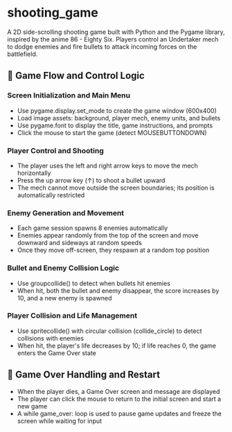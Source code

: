# shooting_game
A 2D side-scrolling shooting game built with Python and the Pygame library, inspired by the anime 86 - Eighty Six. Players control an Undertaker mech to dodge enemies and fire bullets to attack incoming forces on the battlefield.

## 🔷 Game Flow and Control Logic

### Screen Initialization and Main Menu
* Use pygame.display.set_mode to create the game window (600x400)
* Load image assets: background, player mech, enemy units, and bullets
* Use pygame.font to display the title, game instructions, and prompts
* Click the mouse to start the game (detect MOUSEBUTTONDOWN)

### Player Control and Shooting
* The player uses the left and right arrow keys to move the mech horizontally
* Press the up arrow key (↑) to shoot a bullet upward
* The mech cannot move outside the screen boundaries; its position is automatically restricted

### Enemy Generation and Movement
* Each game session spawns 8 enemies automatically
* Enemies appear randomly from the top of the screen and move downward and sideways at random speeds
* Once they move off-screen, they respawn at a random top position

### Bullet and Enemy Collision Logic
* Use groupcollide() to detect when bullets hit enemies
* When hit, both the bullet and enemy disappear, the score increases by 10, and a new enemy is spawned

### Player Collision and Life Management
* Use spritecollide() with circular collision (collide_circle) to detect collisions with enemies
* When hit, the player's life decreases by 10; if life reaches 0, the game enters the Game Over state

## 🔷 Game Over Handling and Restart
* When the player dies, a Game Over screen and message are displayed
* The player can click the mouse to return to the initial screen and start a new game
* A while game_over: loop is used to pause game updates and freeze the screen while waiting for input

